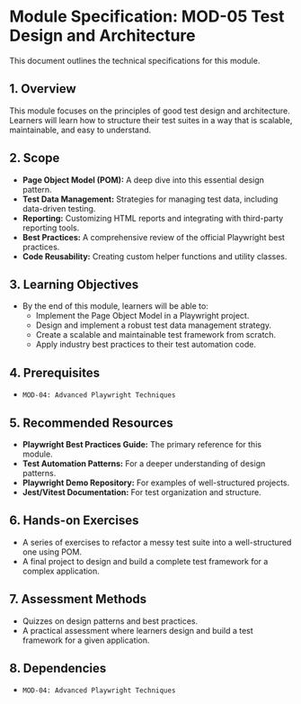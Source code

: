 # Module Specification: MOD-05 Test Design and Architecture

This document outlines the technical specifications for this module.

## 1. Overview
This module focuses on the principles of good test design and architecture. Learners will learn how to structure their test suites in a way that is scalable, maintainable, and easy to understand.

## 2. Scope
- **Page Object Model (POM):** A deep dive into this essential design pattern.
- **Test Data Management:** Strategies for managing test data, including data-driven testing.
- **Reporting:** Customizing HTML reports and integrating with third-party reporting tools.
- **Best Practices:** A comprehensive review of the official Playwright best practices.
- **Code Reusability:** Creating custom helper functions and utility classes.

## 3. Learning Objectives
- By the end of this module, learners will be able to:
  - Implement the Page Object Model in a Playwright project.
  - Design and implement a robust test data management strategy.
  - Create a scalable and maintainable test framework from scratch.
  - Apply industry best practices to their test automation code.

## 4. Prerequisites
- `MOD-04: Advanced Playwright Techniques`

## 5. Recommended Resources
- **Playwright Best Practices Guide:** The primary reference for this module.
- **Test Automation Patterns:** For a deeper understanding of design patterns.
- **Playwright Demo Repository:** For examples of well-structured projects.
- **Jest/Vitest Documentation:** For test organization and structure.

## 6. Hands-on Exercises
- A series of exercises to refactor a messy test suite into a well-structured one using POM.
- A final project to design and build a complete test framework for a complex application.

## 7. Assessment Methods
- Quizzes on design patterns and best practices.
- A practical assessment where learners design and build a test framework for a given application.

## 8. Dependencies
- `MOD-04: Advanced Playwright Techniques`